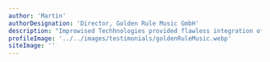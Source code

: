 ```yaml
---
author: 'Martin'
authorDesignation: 'Director, Golden Rule Music GmbH'
description: "Improwised Techhnologies provided flawless integration of requested features and work, meeting the client's expectations. The team promptly resolved any technical issues, proved to be easy to work with, and maintained quick and focused communication with the client through various virtual channels."
profileImage: '../../images/testimonials/goldenRuleMusic.webp'
siteImage: ''
---
```

